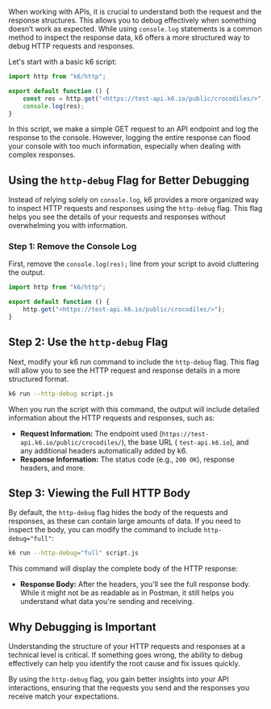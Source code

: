 When working with APIs, it is crucial to understand both the request and the response structures. This allows you to
debug effectively when something doesn’t work as expected. While using `console.log` statements is a common method to
inspect the response data, k6 offers a more structured way to debug HTTP requests and responses.

Let's start with a basic k6 script:

```javascript
import http from "k6/http";

export default function () {
    const res = http.get("<https://test-api.k6.io/public/crocodiles/>");
    console.log(res);
}
```

In this script, we make a simple GET request to an API endpoint and log the response to the console. However, logging
the entire response can flood your console with too much information, especially when dealing with complex responses.

## Using the `http-debug` Flag for Better Debugging

Instead of relying solely on `console.log`, k6 provides a more organized way to inspect HTTP requests and responses
using the `http-debug` flag. This flag helps you see the details of your requests and responses without overwhelming you
with information.

### Step 1: Remove the Console Log

First, remove the `console.log(res);` line from your script to avoid cluttering the output.

```javascript
import http from "k6/http";

export default function () {
    http.get("<https://test-api.k6.io/public/crocodiles/>");
}
```

## Step 2: Use the `http-debug` Flag

Next, modify your k6 run command to include the `http-debug` flag. This flag will allow you to see the HTTP request and
response details in a more structured format.

```bash
k6 run --http-debug script.js
```

When you run the script with this command, the output will include detailed information about the HTTP requests and
responses, such as:

- **Request Information:** The endpoint used (`https://test-api.k6.io/public/crocodiles/`), the base URL (
  `test-api.k6.io`), and any additional headers automatically added by k6.
- **Response Information:** The status code (e.g., `200 OK`), response headers, and more.

## Step 3: Viewing the Full HTTP Body

By default, the `http-debug` flag hides the body of the requests and responses, as these can contain large amounts of
data. If you need to inspect the body, you can modify the command to include `http-debug="full"`:

```bash
k6 run --http-debug="full" script.js
```

This command will display the complete body of the HTTP response:

- **Response Body:** After the headers, you'll see the full response body. While it might not be as readable as in
  Postman, it still helps you understand what data you're sending and receiving.

## Why Debugging is Important

Understanding the structure of your HTTP requests and responses at a technical level is critical. If something goes
wrong, the ability to debug effectively can help you identify the root cause and fix issues quickly.

By using the `http-debug` flag, you gain better insights into your API interactions, ensuring that the requests you send
and the responses you receive match your expectations.